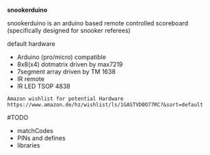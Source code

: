 **snookerduino**

snookerduino is an arduino based remote controlled scoreboard (specifically designed for snooker referees)

default hardware

* Arduino (pro/micro) compatible 
* 8x8(x4) dotmatrix driven by max7219 
* 7segment array driven by TM 1638
* IR remote 
* IR LED TSOP 4838

`
Amazon wishlist for potential Hardware 
https://www.amazon.de/hz/wishlist/ls/1GASTVD0O77RC?&sort=default
`

#TODO
* matchCodes
* PINs and defines
* libraries


